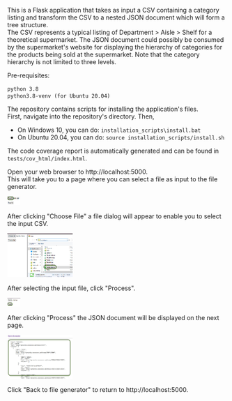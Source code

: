 This is a Flask application that takes as input a CSV containing a category listing
and transform the CSV to a nested JSON document which will form a tree structure.  
The CSV represents a typical listing of Department > Aisle > Shelf for a theoretical 
supermarket.  The JSON document could possibly be consumed by the supermarket's website
for displaying the hierarchy of categories for the products being sold at the supermarket.
Note that the category hierarchy is not limited to three levels.

Pre-requisites:

    python 3.8
    python3.8-venv (for Ubuntu 20.04)

The repository contains scripts for installing the application's files.  
First, navigate into the repository's directory.  Then,

- On Windows 10, you can do: `installation_scripts\install.bat`
- On Ubuntu 20.04, you can do: `source installation_scripts/install.sh`

The code coverage report is automatically generated and can be found in `tests/cov_html/index.html`.

Open your web browser to http://localhost:5000.  
This will take you to a page where you can select a file as input to the file generator.

<img src="images/1 - start.jpg" width="30" height="20"/>

After clicking "Choose File" a file dialog will appear to enable you to select the input CSV.

<img src="images/2 - file selection.jpg" width="150" height="100"/>

After selecting the input file, click "Process".

<img src="images/3 - process.jpg" width="30" height="20"/>

After clicking "Process" the JSON document will be displayed on the next page.

<img src="images/4 - results.jpg" width="150" height="100"/>

Click "Back to file generator" to return to http://localhost:5000.



